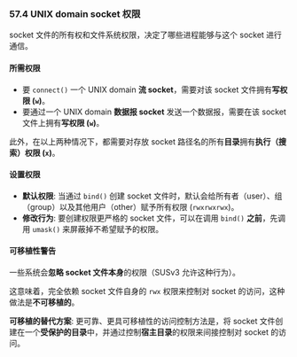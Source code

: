 ### **57.4 UNIX domain socket 权限**

socket 文件的所有权和文件系统权限，决定了哪些进程能够与这个 socket 进行通信。

#### **所需权限**
* 要 `connect()` 一个 UNIX domain **流 socket**，需要对该 socket 文件拥有**写权限 (`w`)**。
* 要通过一个 UNIX domain **数据报 socket** 发送一个数据报，需要在该 socket 文件上拥有**写权限 (`w`)**。

此外，在以上两种情况下，都需要对存放 socket 路径名的所有**目录**拥有**执行（搜索）权限 (`x`)**。

#### **设置权限**
* **默认权限**: 当通过 `bind()` 创建 socket 文件时，默认会给所有者（user）、组（group）以及其他用户（other）赋予所有权限 (`rwxrwxrwx`)。
* **修改行为**: 要创建权限更严格的 socket 文件，可以在调用 `bind()` **之前**，先调用 `umask()` 来屏蔽掉不希望赋予的权限。

#### **可移植性警告**
一些系统会**忽略 socket 文件本身**的权限（SUSv3 允许这种行为）。

这意味着，完全依赖 socket 文件自身的 `rwx` 权限来控制对 socket 的访问，这种做法是**不可移植的**。

**可移植的替代方案**:
更可靠、更具可移植性的访问控制方法是，将 socket 文件创建在一个**受保护的目录**中，并通过控制**宿主目录**的权限来间接控制对 socket 的访问。